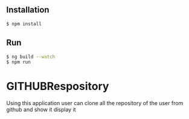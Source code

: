 ## Installation
```Bash
$ npm install
```

## Run

```Bash
$ ng build --watch
$ npm run 
```

# GITHUBRespository
Using this application user can clone all the repository of the user from github and show it display it
